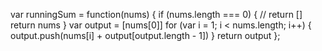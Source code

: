 <!-- sum of 1d array -->

var runningSum = function(nums) {
    if (nums.length === 0) {
        // return []
        return nums
    }
    var output = [nums[0]]
    for (var i = 1; i < nums.length; i++) {
        output.push(nums[i] + output[output.length - 1])
    }
    return output
};


<!-- Input: nums = [1,2,3,4] -->
<!-- Output: [1,3,6,10] -->
<!-- Explanation: Running sum is obtained as follows: [1, 1+2, 1+2+3, 1+2+3+4]. -->